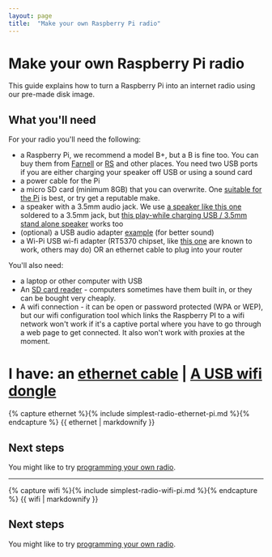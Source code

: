 ```yaml
---
layout: page
title:  "Make your own Raspberry Pi radio"
---
```


Make your own Raspberry Pi radio
===

This guide explains how to turn a Raspberry Pi into an internet radio using our pre-made disk image.

What you'll need
---

For your radio you'll need the following:

- a Raspberry Pi, we recommend a model B+, but a B is fine too. You can buy them from [Farnell](http://export.farnell.com/rp/order/) or [RS](http://uk.rs-online.com/web/generalDisplay.html?id=raspberrypi) and other places. You need two USB ports if you are either charging your speaker off USB or using a sound card
- a power cable for the Pi
- a micro SD card (minimum 8GB) that you can overwrite. One [suitable for the Pi](http://cpc.farnell.com/samsung/mmctr08gubch-rmlmk-farn-kit/memory-microsd-noobs-java-8gb/dp/SC13458) is best, or try get a reputable make.
- a speaker with a 3.5mm audio jack. We use [a speaker like this one](http://uk.farnell.com/visaton/2901/speaker-miniature-k50-8ohm/dp/4662064) soldered to a 3.5mm jack, but [this play-while charging USB / 3.5mm stand alone speaker](http://www.amazon.co.uk/Veho-Rechargeable-Speaker-iPods-Players/dp/B002CS2T4I/ref=sr_1_1) works too
- (optional) a USB audio adapter [example](http://thepihut.com/products/usb-audio-adapter) (for better sound)
- a Wi-Pi USB wi-fi adapter (RT5370 chipset, like [this one](http://cpc.farnell.com/1/1/110228-dongle-wifi-usb-raspberry-pi-wipi-element14.html) are known to work, others may do) OR an ethernet cable to plug into your router

You'll also need:

- a laptop or other computer with USB 
- An [SD card reader](https://www.google.co.uk/search?q=SD+card+reader) - computers sometimes have them built in, or they can be bought very cheaply.
- A wifi connection - it can be open or password protected (WPA or WEP), but our wifi configuration tool which links the Raspberry PI to a wifi network won't work if it's a captive portal where you have to go through a web page to get connected. It also won't work with proxies at the moment.

I have: an [ethernet cable](#ethernet) | [A USB wifi dongle](#wifi) 
===

<a name="ethernet"></a>

{% capture ethernet %}{% include simplest-radio-ethernet-pi.md %}{% endcapture %}
  {{ ethernet | markdownify }}

Next steps
--

You might like to try [programming your own radio](/help/tutorials/index.html#coding).

----

<a name="wifi"></a>

{% capture wifi %}{% include simplest-radio-wifi-pi.md %}{% endcapture %}
  {{ wifi | markdownify }}


Next steps
--

You might like to try [programming your own radio](/help/tutorials/index.html#coding).

